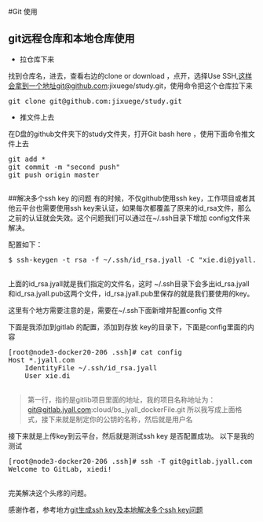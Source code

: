 #Git 使用

## git远程仓库和本地仓库使用

* 拉仓库下来

找到仓库名，进去，查看右边的clone or download ，点开，选择Use SSH,这样会拿到一个地址git@github.com:jixuege/study.git，使用命令把这个仓库拉下来
<pre>
git clone git@github.com:jixuege/study.git
</pre>

* 推文件上去

在D盘的github文件夹下的study文件夹，打开Git bash here ，使用下面命令推文件上去
<pre>
git add *
git commit -m "second push"
git push origin master
</pre>

##
##解决多个ssh  key 的问题
有的时候，不仅github使用ssh key，工作项目或者其他云平台也需要使用ssh key来认证，如果每次都覆盖了原来的id_rsa文件，那么之前的认证就会失效。这个问题我们可以通过在~/.ssh目录下增加 config文件来解决。

配置如下：

<pre>
$ ssh-keygen -t rsa -f ~/.ssh/id_rsa.jyall -C "xie.di@jyall.com"

</pre>

上面的id_rsa.jyall就是我们指定的文件名，这时 ~/.ssh目录下会多出id_rsa.jyall 和id_rsa.jyall.pub这两个文件，id_rsa.jyall.pub里保存的就是我们要使用的key。

这里有个地方需要注意的是，需要在~/.ssh下面新增并配置config 文件

下面是我添加到gitlab 的配置，添加到存放 key的目录下，下面是config里面的内容
<pre>
[root@node3-docker20-206 .ssh]# cat config 
Host *.jyall.com 
    IdentityFile ~/.ssh/id_rsa.jyall
    User xie.di

</pre>
>第一行，指的是gitlib项目里面的地址，我的项目名称地址为：git@gitlab.jyall.com:cloud/bs_jyall_dockerFile.git
>所以我写成上面格式，接下来就是制定你的公钥的名称，然后就是用户名

接下来就是上传key到云平台，然后就是测试ssh key 是否配置成功。
以下是我的测试
<pre>
[root@node3-docker20-206 .ssh]# ssh -T git@gitlab.jyall.com
Welcome to GitLab, xiedi!

</pre>
完美解决这个头疼的问题。

感谢作者，参考地方[git生成ssh key及本地解决多个ssh key问题](http://riny.net/2014/git-ssh-key/)